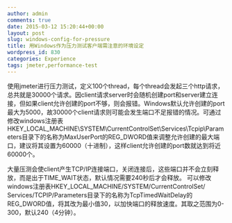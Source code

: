 ```yaml
---
author: admin
comments: true
date: 2015-03-12 15:20:44+00:00
layout: post
slug: windows-config-for-pressure
title: 用Windows作为压力测试客户端需注意的环境设定
wordpress_id: 830
categories: Experience
tags: jmeter,performance-test
---
```


使用jmeter进行压力测试，定义100个thread，每个thread会发起三个http请求，总共就是30000个请求。因client请求server时会随机创建port和server建立连接，但如果client允许创建的port不够，则会报错。Windows默认允许创建的port最大为5000，故30000个client请求则可能会发生端口不足报错的情况。可通过修改windows注册表HKEY_LOCAL_MACHINE\SYSTEM\CurrentControlSet\Services\Tcpip\Parameters目录下的名称为MaxUserPort的REG_DWORD值来调整允许创建的最大端口，建议将其设置为60000（十进制），这样client允许创建的port数就达到将近60000个。

大量压测会使client产生TCP/IP连接端口，关闭连接后，这些端口并不会立刻释放，而是出于TIME_WAIT状态，默认情况需要240秒后才会释放。
可以修改windows注册表HKEY_LOCAL_MACHINE/SYSTEM/CurrentControlSet/ Services/TCPIP/Parameters目录下的名称为TcpTimedWaitDelay的REG_DWORD值，将其改为最小值30，以加快端口的释放速度。其取之范围为0-300，默认240（4分钟）。


